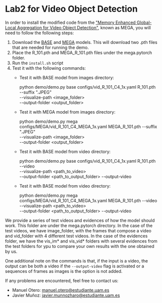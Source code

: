# Lab2 for Video Object Detection

In order to install the modified code from the ["Memory Enhanced Global-Local Aggregation for Video Object Detection"](https://arxiv.org/abs/2003.12063), known as MEGA, you will need to follow the following steps:

1. Download the [BASE](https://drive.google.com/file/d/1W17f9GC60rHU47lUeOEfU--Ra-LTw3Tq/view?usp=sharing) and [MEGA](https://drive.google.com/file/d/1ZnAdFafF1vW9Lnpw-RPF1AD_csw61lBY/view?usp=sharing) models. This will download two .pth files that are needed for running the demo.
2. Place the R_101.pth and MEGA_R_101.pth files under the mega.pytorch folder.
3. Run the `install.sh` script
4. Test it with the following commands:
    * Test it with BASE model from images directory:
    
        python demo/demo.py base configs/vid_R_101_C4_1x.yaml R_101.pth --suffix ".JPEG"\
            --visualize-path <image_folder> \
            --output-folder <output_folder>

    * Test it with MEGA model from images directory:

        python demo/demo.py mega configs/MEGA/vid_R_101_C4_MEGA_1x.yaml MEGA_R_101.pth --suffix ".JPEG"\
            --visualize-path <image_folder> \
            --output-folder <output_folder>

    * Test it with BASE model from video directory:
    
        python demo/demo.py base configs/vid_R_101_C4_1x.yaml R_101.pth  --video\
            --visualize-path <path_to_video> \
            --output-folder <path_to_output_folder> --output-video

    * Test it with BASE model from video directory:
    
        python demo/demo.py mega configs/MEGA/vid_R_101_C4_MEGA_1x.yaml MEGA_R_101.pth  --video\
            --visualize-path <path_to_video> \
            --output-folder <path_to_output_folder> --output-video

We provide a series of test videos and evidences of how the model should work. This folder are under the mega.pytorch directory. In the case of the test videos, we have image_folder, with the frames that compose a video and vid_folder with 4 different test videos. In the case of the evidences folder, we have the vis_im* and vis_vid* folders with several evidences from the test folders for ypu to compare your own results with the one obtained by us.

One additional note on the commands is that, if the input is a video, the output can be both a video if the `--output-video` flag is activated or a sequences of frames as images is the option is not added.

If any problems are encountered, feel free to contact us:

* Manuel Otero: manuel.otero@estudiante.uam.es
* Javier Muñoz: javier.munnozharo@estudiante.uam.es

    